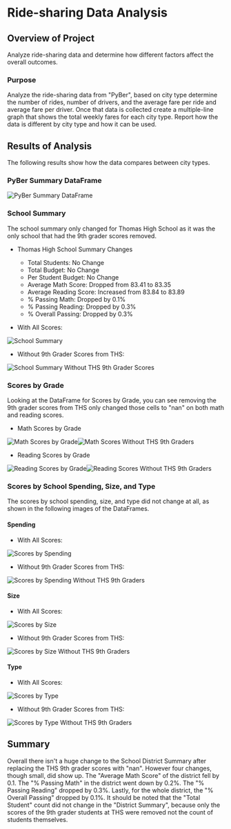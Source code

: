 # Ride-sharing Data Analysis

## Overview of Project

Analyze ride-sharing data and determine how different factors affect the overall outcomes.

### Purpose

Analyze the ride-sharing data from "PyBer", based on city type determine the number of rides, number of drivers, and the average fare per ride and average fare per driver. Once that data is collected create a multiple-line graph that shows the total weekly fares for each city type. Report how the data is different by city type and how it can be used.

## Results of Analysis

The following results show how the data compares between city types.

### PyBer Summary DataFrame

![PyBer Summary DataFrame](https://github.com/psidhu42/pyber-analysis/blob/main/analysis/Summary_df.png)



### School Summary

The school summary only changed for Thomas High School as it was the only school that had the 9th grader scores removed.

* Thomas High School Summary Changes
    - Total Students: No Change
    - Total Budget: No Change
    - Per Student Budget: No Change
    - Average Math Score: Dropped from 83.41 to 83.35
    - Average Reading Score: Increased from 83.84 to 83.89
    - % Passing Math: Dropped by 0.1%
    - % Passing Reading: Dropped by 0.3%
    - % Overall Passing: Dropped by 0.3%

* With All Scores:

![School Summary](https://github.com/psidhu42/school-district-analysis/blob/main/resources/school_summary.PNG)

* Without 9th Grader Scores from THS:

![School Summary Without THS 9th Grader Scores](https://github.com/psidhu42/school-district-analysis/blob/main/resources/school_summary_altered.PNG)

### Scores by Grade

Looking at the DataFrame for Scores by Grade, you can see removing the 9th grader scores from THS only changed those cells to "nan" on both math and reading scores.

* Math Scores by Grade

![Math Scores by Grade](https://github.com/psidhu42/school-district-analysis/blob/main/resources/math_scores_by_grade.PNG)![Math Scores Without THS 9th Graders](https://github.com/psidhu42/school-district-analysis/blob/main/resources/math_scores_by_grade_altered.PNG)

* Reading Scores by Grade

![Reading Scores by Grade](https://github.com/psidhu42/school-district-analysis/blob/main/resources/reading_scores_by_grade.PNG)![Reading Scores Without THS 9th Graders](https://github.com/psidhu42/school-district-analysis/blob/main/resources/reading_scores_by_grade_altered.PNG)

### Scores by School Spending, Size, and Type

The scores by school spending, size, and type did not change at all, as shown in the following images of the DataFrames.

#### Spending

* With All Scores:

![Scores by Spending](https://github.com/psidhu42/school-district-analysis/blob/main/resources/scores_by_spending.PNG)

* Without 9th Grader Scores from THS:

![Scores by Spending Without THS 9th Graders](https://github.com/psidhu42/school-district-analysis/blob/main/resources/scores_by_spending_altered.PNG)

#### Size

* With All Scores:

![Scores by Size](https://github.com/psidhu42/school-district-analysis/blob/main/resources/scores_by_size.PNG)

* Without 9th Grader Scores from THS:

![Scores by Size Without THS 9th Graders](https://github.com/psidhu42/school-district-analysis/blob/main/resources/scores_by_size_altered.PNG)

#### Type

* With All Scores:

![Scores by Type](https://github.com/psidhu42/school-district-analysis/blob/main/resources/scores_by_type.PNG)

* Without 9th Grader Scores from THS:

![Scores by Type Without THS 9th Graders](https://github.com/psidhu42/school-district-analysis/blob/main/resources/scores_by_type_altered.PNG)

## Summary

Overall there isn't a huge change to the School District Summary after replacing the THS 9th grader scores with "nan". However four changes, though small, did show up. The "Average Math Score" of the district fell by 0.1. The "% Passing Math" in the district went down by 0.2%. The "% Passing Reading" dropped by 0.3%. Lastly, for the whole district, the "% Overall Passing" dropped by 0.1%. It should be noted that the "Total Student" count did not change in the "District Summary", because only the scores of the 9th grader students at THS were removed not the count of students themselves.